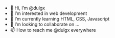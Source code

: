 - 👋 Hi, I’m @dulgx
- 👀 I’m interested in web development
- 🌱 I’m currently learning HTML, CSS, Javascript
- 💞️ I’m looking to collaborate on ...
- 📫 How to reach me @dulgx everywhere

<!---
dulgx/dulgx is a ✨ special ✨ repository because its `README.md` (this file) appears on your GitHub profile.
You can click the Preview link to take a look at your changes.
--->
